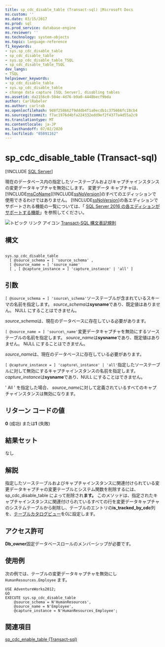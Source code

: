 ```yaml
---
title: sp_cdc_disable_table (Transact-sql) |Microsoft Docs
ms.custom: ''
ms.date: 03/15/2017
ms.prod: sql
ms.prod_service: database-engine
ms.reviewer: ''
ms.technology: system-objects
ms.topic: language-reference
f1_keywords:
- sys.sp_cdc_disable_table
- sp_cdc_disable_table
- sys.sp_cdc_disable_table_TSQL
- sp_cdc_disable_table_TSQL
dev_langs:
- TSQL
helpviewer_keywords:
- sp_cdc_disable_table
- sys.sp_cdc_disable_table
- change data capture [SQL Server], disabling tables
ms.assetid: da2156c0-504e-4d76-b9a0-4448becf9bda
author: CarlRabeler
ms.author: carlrab
ms.openlocfilehash: 9d8f258662f9dddb4f1a0ecdb1c375666fc18cb4
ms.sourcegitcommit: f7ac1976d4bfa224332edd9ef2f4377a4d55a2c9
ms.translationtype: MT
ms.contentlocale: ja-JP
ms.lasthandoff: 07/02/2020
ms.locfileid: "85891162"
---
```

# <a name="syssp_cdc_disable_table-transact-sql"></a>sp_cdc_disable_table (Transact-sql)
[!INCLUDE [SQL Server](../../includes/applies-to-version/sqlserver.md)]

  現在のデータベース内の指定したソーステーブルおよびキャプチャインスタンスの変更データキャプチャを無効にします。 変更データ キャプチャは、 [!INCLUDE[msCoName](../../includes/msconame-md.md)][!INCLUDE[ssNoVersion](../../includes/ssnoversion-md.md)]のすべてのエディッションで使用できるわけではありません。 [!INCLUDE[ssNoVersion](../../includes/ssnoversion-md.md)]の各エディションでサポートされる機能の一覧については、「 [SQL Server 2016 の各エディションがサポートする機能](~/sql-server/editions-and-supported-features-for-sql-server-2016.md)」を参照してください。  
  
 ![トピック リンク アイコン](../../database-engine/configure-windows/media/topic-link.gif "トピック リンク アイコン") [Transact-SQL 構文表記規則](../../t-sql/language-elements/transact-sql-syntax-conventions-transact-sql.md)  
  
## <a name="syntax"></a>構文  
  
```  
  
sys.sp_cdc_disable_table   
  [ @source_schema = ] 'source_schema' ,   
  [ @source_name = ] 'source_name'  
  [ , [ @capture_instance = ] 'capture_instance' | 'all' ]  
```  
  
## <a name="arguments"></a>引数  
`[ @source_schema = ] 'source\_schema'`ソーステーブルが含まれているスキーマの名前を指定します。 *source_schema*は**sysname**であり、既定値はありません。 NULL にすることはできません。  
  
 *source_schema*は、現在のデータベースに存在している必要があります。  
  
`[ @source_name = ] 'source\_name'`変更データキャプチャを無効にするソーステーブルの名前を指定します。 *source_name*は**sysname**であり、既定値はありません。 NULL にすることはできません。  
  
 *source_name*は、現在のデータベースに存在している必要があります。  
  
`[ @capture_instance = ] 'capture\_instance' | 'all'`指定したソーステーブルに対して無効にするキャプチャインスタンスの名前を指定します。 *capture_instance*は**sysname**であり、NULL にすることはできません。  
  
 ' All ' を指定した場合、 *source_name*に対して定義されているすべてのキャプチャインスタンスは無効になります。  
  
## <a name="return-code-values"></a>リターン コードの値  
 **0** (成功) または**1** (失敗)  
  
## <a name="result-sets"></a>結果セット  
 なし  
  
## <a name="remarks"></a>解説  
 指定したソーステーブルおよびキャプチャインスタンスに関連付けられている変更データキャプチャの変更テーブルとシステム関数を削除するには、sp_cdc_disable_table によって削除され**ます。** このメソッドは、指定されたキャプチャインスタンスに関連付けられているすべての行を変更データキャプチャのシステムテーブルから削除し、テーブルのエントリの**is_tracked_by_cdc**列を、[テーブルカタログビュー](../../relational-databases/system-catalog-views/sys-tables-transact-sql.md)を0に設定します。  
  
## <a name="permissions"></a>アクセス許可  
 **Db_owner**固定データベースロールのメンバーシップが必要です。  
  
## <a name="examples"></a>使用例  
 次の例では、テーブルの変更データキャプチャを無効にし `HumanResources.Employee` ます。  
  
```  
USE AdventureWorks2012;  
GO  
EXECUTE sys.sp_cdc_disable_table   
    @source_schema = N'HumanResources',   
    @source_name = N'Employee',  
    @capture_instance = N'HumanResources_Employee';  
```  
  
## <a name="see-also"></a>関連項目  
 [sp_cdc_enable_table &#40;Transact-sql&#41;](../../relational-databases/system-stored-procedures/sys-sp-cdc-enable-table-transact-sql.md)  
  
  
